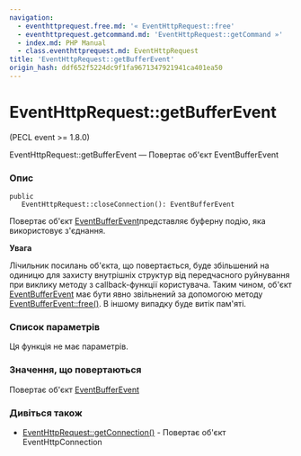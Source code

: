 ```yaml
---
navigation:
  - eventhttprequest.free.md: '« EventHttpRequest::free'
  - eventhttprequest.getcommand.md: 'EventHttpRequest::getCommand »'
  - index.md: PHP Manual
  - class.eventhttprequest.md: EventHttpRequest
title: 'EventHttpRequest::getBufferEvent'
origin_hash: ddf652f5224dc9f1fa9671347921941ca401ea50
---
```

# EventHttpRequest::getBufferEvent

(PECL event >= 1.8.0)

EventHttpRequest::getBufferEvent — Повертає об'єкт EventBufferEvent

### Опис

```methodsynopsis
public
   EventHttpRequest::closeConnection(): EventBufferEvent
```

Повертає об'єкт [EventBufferEvent](class.eventbufferevent.md)представляє буферну подію, яка використовує з'єднання.

**Увага**

Лічильник посилань об'єкта, що повертається, буде збільшений на одиницю для захисту внутрішніх структур від передчасного руйнування при виклику методу з callback-функції користувача. Таким чином, об'єкт [EventBufferEvent](class.eventbufferevent.md) має бути явно звільнений за допомогою методу [EventBufferEvent::free()](eventbufferevent.free.md). В іншому випадку буде витік пам'яті.

### Список параметрів

Ця функція не має параметрів.

### Значення, що повертаються

Повертає об'єкт [EventBufferEvent](class.eventbufferevent.md)

### Дивіться також

-   [EventHttpRequest::getConnection()](eventhttprequest.getconnection.md) \- Повертає об'єкт EventHttpConnection
